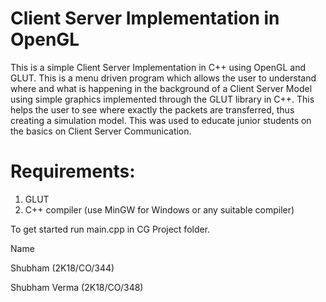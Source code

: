 # Client Server Implementation in OpenGL
This is a simple Client Server Implementation in C++ using OpenGL and GLUT. This is a menu driven program which allows the user to understand where and what is happening in the background of a Client Server Model using simple graphics implemented through the GLUT library in C++. This helps the user to see where exactly the packets are transferred, thus creating a simulation model. This was used to educate junior students on the basics on Client Server Communication.

# Requirements:
1. GLUT
2. C++ compiler (use MinGW for Windows or any suitable compiler)

To get started run main.cpp in CG Project folder.

Name

Shubham (2K18/CO/344)

Shubham Verma (2K18/CO/348)
